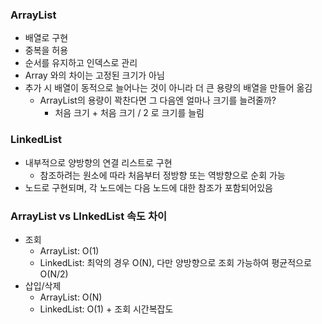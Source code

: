 ### ArrayList
- 배열로 구현
- 중복을 허용
- 순서를 유지하고 인덱스로 관리
- Array 와의 차이는 고정된 크기가 아님
- 추가 시 배열이 동적으로 늘어나는 것이 아니라 더 큰 용량의 배열을 만들어 옮김
    - ArrayList의 용량이 꽉찬다면 그 다음엔 얼마나 크기를 늘려줄까?
        - 처음 크기 + 처음 크기 / 2 로 크기를 늘림

### LinkedList
- 내부적으로 양방향의 연결 리스트로 구현
    - 참조하려는 원소에 따라 처음부터 정방향 또는 역방향으로 순회 가능
- 노드로 구현되며, 각 노드에는 다음 노드에 대한 참조가 포함되어있음

### ArrayList vs LInkedList 속도 차이
- 조회
    - ArrayList: O(1)
    - LinkedList: 최악의 경우 O(N), 다만 양방향으로 조회 가능하여 평균적으로 O(N/2)
- 삽입/삭제
    - ArrayList: O(N)
    - LinkedList: O(1) + 조회 시간복잡도
